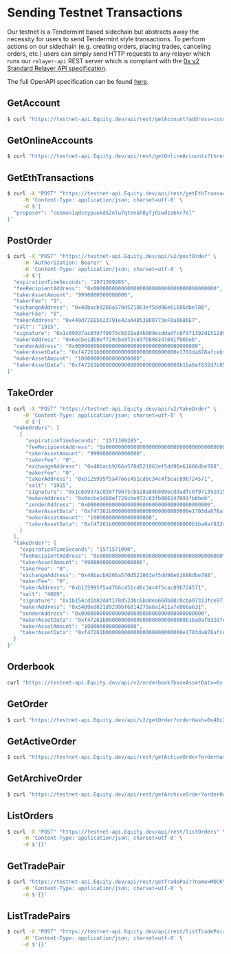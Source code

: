 # Sending Testnet Transactions

Our testnet is a Tendermint based sidechain but abstracts away the necessity for users to send Tendermint style transactions. To perform actions on our sidechain \(e.g. creating orders, placing trades, canceling orders, etc.\) users can simply send HTTP requests to any relayer which runs our `relayer-api` REST server which is compliant with the [0x v2 Standard Relayer API specification](https://github.com/0xProject/standard-relayer-api/blob/master/http/v3.md).

The full OpenAPI specification can be found [here](https://api.Equity.dev).

## GetAccount

```bash
$ curl "https://testnet-api.Equity.dev/api/rest/getAccount?address=cosmos1qdceypuukd62nlu7qtenah8yfj0zwdzz6kr7el"
```

## GetOnlineAccounts

```bash
$ curl "https://testnet-api.Equity.dev/api/rest/getOnlineAccounts?threshold=60"
```

## GetEthTransactions

```bash
$ curl -X "POST" "https://testnet-api.Equity.dev/api/rest/getEthTransactions" \
     -H 'Content-Type: application/json; charset=utf-8' \
     -d $'{
  "proposer": "cosmos1qdceypuukd62nlu7qtenah8yfj0zwdzz6kr7el"
}'
```

## PostOrder

```bash
$ curl -X "POST" "https://testnet-api.Equity.dev/api/v2/postOrder" \
     -H 'Authorization: Bearer' \
     -H 'Content-Type: application/json; charset=utf-8' \
     -d $'{
  "expirationTimeSeconds": "1971309285",
  "feeRecipientAddress": "0x0000000000000000000000000000000000000000",
  "takerAssetAmount": "9998000000000000",
  "takerFee": "0",
  "exchangeAddress": "0x48bacb9266a570d521063ef5dd96e61686dbe788",
  "makerFee": "0",
  "takerAddress": "0x449d72EE5623791e42aA4B538D0773eF0a8686E7",
  "salt": "1915",
  "signature": "0x1c69937ac0397f9075cb528a84b809ecddadfc0f971392d1512d9ea2147d270fb36be17105a8d97fe9833a135fc6ca498315832f604ad772ddc859af3ea6383ce403",
  "makerAddress": "0x6ecbe1db9ef729cbe972c83fb886247691fb6beb",
  "senderAddress": "0x0000000000000000000000000000000000000000",
  "makerAssetData": "0xf47261b0000000000000000000000000e1703da878afcebff5b7624a826902af475b9c03",
  "makerAssetAmount": "10000000000000000000",
  "takerAssetData": "0xf47261b00000000000000000000000000b1ba0af832d7c05fd64161e0db78e85978e8082"
}'
```

## TakeOrder

```bash
$ curl -X "POST" "https://testnet-api.Equity.dev/api/v2/takeOrder" \
     -H 'Content-Type: application/json; charset=utf-8' \
     -d $'{
  "makeOrders": [
    {
      "expirationTimeSeconds": "1571309285",
      "feeRecipientAddress": "0x0000000000000000000000000000000000000000",
      "takerAssetAmount": "9998000000000000",
      "takerFee": "0",
      "exchangeAddress": "0x48bacb9266a570d521063ef5dd96e61686dbe788",
      "makerFee": "0",
      "takerAddress": "0xb125995f5a4766c451cd8c34c4f5cac89b724571",
      "salt": "1915",
      "signature": "0x1c69937ac0397f9075cb528a84b809ecddadfc0f971392d1512d9ea2147d270fb36be17105a8d97fe9833a135fc6ca498315832f604ad772ddc859af3ea6383ce403",
      "makerAddress": "0x6ecbe1db9ef729cbe972c83fb886247691fb6beb",
      "senderAddress": "0x0000000000000000000000000000000000000000",
      "makerAssetData": "0xf47261b0000000000000000000000000e1703da878afcebff5b7624a826902af475b9c03",
      "makerAssetAmount": "10000000000000000000",
      "takerAssetData": "0xf47261b00000000000000000000000000b1ba0af832d7c05fd64161e0db78e85978e8082"
    }
  ],
  "takeOrder": {
    "expirationTimeSeconds": "1571571090",
    "feeRecipientAddress": "0x0000000000000000000000000000000000000000",
    "takerAssetAmount": "9998000000000000000",
    "takerFee": "0",
    "exchangeAddress": "0x48bacb9266a570d521063ef5dd96e61686dbe788",
    "makerFee": "0",
    "takerAddress": "0xb125995f5a4766c451cd8c34c4f5cac89b724571",
    "salt": "4009",
    "signature": "0x1b154cd1b82d4f178d52dbc6bddea660b88c0cba07313fce971bb10ceb3442fc567e85a9c4a5558bd37c40a8498b7d837eb8962757e0a9b398e028aaba08922d7103",
    "makerAddress": "0x5409ed021d9299bf6814279a6a1411a7e866a631",
    "senderAddress": "0x0000000000000000000000000000000000000000",
    "makerAssetData": "0xf47261b00000000000000000000000000b1ba0af832d7c05fd64161e0db78e85978e8082",
    "makerAssetAmount": "10000000000000000",
    "takerAssetData": "0xf47261b0000000000000000000000000e1703da878afcebff5b7624a826902af475b9c03"
  }
}'
```

## Orderbook

```bash
curl "https://testnet-api.Equity.dev/api/v2/orderbook?baseAssetData=0xf47261b0000000000000000000000000e1703da878afcebff5b7624a826902af475b9c03&quoteAssetData=0xf47261b00000000000000000000000000b1ba0af832d7c05fd64161e0db78e85978e8082"
```

## GetOrder

```bash
$ curl "https://testnet-api.Equity.dev/api/v2/getOrder?orderHash=0x40c215ad7c180f5c30145b64c4c987b012af66996cb9288e3a6ae621db8fedf2"
```

## GetActiveOrder

```bash
$ curl "https://testnet-api.Equity.dev/api/rest/getActiveOrder?orderHash=0x40c215ad7c180f5c30145b64c4c987b012af66996cb9288e3a6ae621db8fedf2"
```

## GetArchiveOrder

```bash
$ curl "https://testnet-api.Equity.dev/api/rest/getArchiveOrder?orderHash=0x40c215ad7c180f5c30145b64c4c987b012af66996cb9288e3a6ae621db8fedf2"
```

## ListOrders

```bash
$ curl -X "POST" "https://testnet-api.Equity.dev/api/rest/listOrders" \
     -H 'Content-Type: application/json; charset=utf-8' \
     -d $'{}'
```

## GetTradePair

```bash
$ curl "https://testnet-api.Equity.dev/api/rest/getTradePair?name=MOCK%2FWETH" \
     -H 'Content-Type: application/json; charset=utf-8' \
     -d $'{}'
```

## ListTradePairs

```bash
$ curl -X "POST" "https://testnet-api.Equity.dev/api/rest/listTradePairs" \
     -H 'Content-Type: application/json; charset=utf-8' \
     -d $'{}'
```

